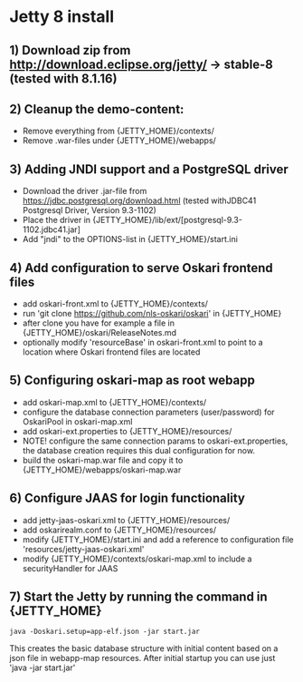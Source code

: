 # Jetty 8 install

## 1) Download zip from http://download.eclipse.org/jetty/ -> stable-8 (tested with 8.1.16)

## 2) Cleanup the demo-content:

- Remove everything from {JETTY_HOME}/contexts/
- Remove .war-files under {JETTY_HOME}/webapps/

## 3) Adding JNDI support and a PostgreSQL driver

- Download the driver .jar-file from https://jdbc.postgresql.org/download.html (tested withJDBC41 Postgresql Driver, Version 9.3-1102)
- Place the driver in {JETTY_HOME}/lib/ext/[postgresql-9.3-1102.jdbc41.jar]
- Add "jndi" to the OPTIONS-list in {JETTY_HOME}/start.ini

## 4) Add configuration to serve Oskari frontend files

- add oskari-front.xml to {JETTY_HOME}/contexts/
- run 'git clone https://github.com/nls-oskari/oskari' in {JETTY_HOME}
- after clone you have for example a file in {JETTY_HOME}/oskari/ReleaseNotes.md
- optionally modify 'resourceBase' in oskari-front.xml to point to a location where Oskari frontend files are located

## 5) Configuring oskari-map as root webapp

- add oskari-map.xml to {JETTY_HOME}/contexts/
- configure the database connection parameters (user/password) for OskariPool in oskari-map.xml
- add oskari-ext.properties to {JETTY_HOME}/resources/
- NOTE! configure the same connection params to oskari-ext.properties, the database creation requires this dual configuration for now.
- build the oskari-map.war file and copy it to {JETTY_HOME}/webapps/oskari-map.war

## 6) Configure JAAS for login functionality

- add jetty-jaas-oskari.xml to {JETTY_HOME}/resources/
- add oskarirealm.conf to {JETTY_HOME}/resources/
- modify {JETTY_HOME}/start.ini and add a reference to configuration file 'resources/jetty-jaas-oskari.xml'
- modify {JETTY_HOME}/contexts/oskari-map.xml to include a securityHandler for JAAS

## 7) Start the Jetty by running the command in {JETTY_HOME}

	java -Doskari.setup=app-elf.json -jar start.jar

This creates the basic database structure with initial content based on a json file in webapp-map resources.
After initial startup you can use just 'java -jar start.jar'